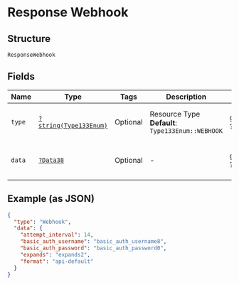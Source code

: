 
# Response Webhook

## Structure

`ResponseWebhook`

## Fields

| Name | Type | Tags | Description | Getter | Setter |
|  --- | --- | --- | --- | --- | --- |
| `type` | [`?string(Type133Enum)`](../../doc/models/type-133-enum.md) | Optional | Resource Type<br>**Default**: `Type133Enum::WEBHOOK` | getType(): ?string | setType(?string type): void |
| `data` | [`?Data38`](../../doc/models/data-38.md) | Optional | - | getData(): ?Data38 | setData(?Data38 data): void |

## Example (as JSON)

```json
{
  "type": "Webhook",
  "data": {
    "attempt_interval": 14,
    "basic_auth_username": "basic_auth_username8",
    "basic_auth_password": "basic_auth_password0",
    "expands": "expands2",
    "format": "api-default"
  }
}
```


